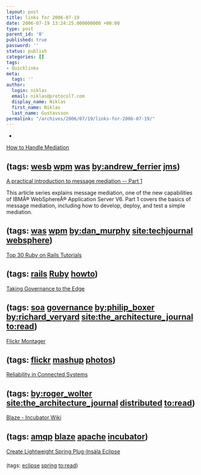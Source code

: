 ```yaml
---
layout: post
title: links for 2006-07-19
date: 2006-07-19 13:24:25.000000000 +00:00
type: post
parent_id: '0'
published: true
password: ''
status: publish
categories: []
tags:
- Quicklinks
meta:
  tags: ''
author:
  login: niklas
  email: niklas@protocol7.com
  display_name: Niklas
  first_name: Niklas
  last_name: Gustavsson
permalink: "/archives/2006/07/19/links-for-2006-07-19/"
---
```

- 
[How to Handle Mediation](http://www.new-destiny.co.uk/andrew/blog/2006/07/18/how-to-handle-mediation/)

(tags: [wesb](http://del.icio.us/protocol7/wesb) [wpm](http://del.icio.us/protocol7/wpm) [was](http://del.icio.us/protocol7/was) [by:andrew\_ferrier](http://del.icio.us/protocol7/by:andrew_ferrier) [jms](http://del.icio.us/protocol7/jms))
- 
[A practical introduction to message mediation -- Part 1](http://www-128.ibm.com/developerworks/websphere/techjournal/0504_murphy/0504_murphy.html)

This article series explains message mediation, one of the new capabilities of IBMÂ® WebSphereÂ® Application Server V6. Part 1 covers the basics of message mediation, including how to develop, deploy, and test a simple mediation.

(tags: [was](http://del.icio.us/protocol7/was) [wpm](http://del.icio.us/protocol7/wpm) [by:dan\_murphy](http://del.icio.us/protocol7/by:dan_murphy) [site:techjournal](http://del.icio.us/protocol7/site:techjournal) [websphere](http://del.icio.us/protocol7/websphere))
- 
[Top 30 Ruby on Rails Tutorials](http://www.econsultant.com/web-developer/ruby-rails-tutorials/)

(tags: [rails](http://del.icio.us/protocol7/rails) [Ruby](http://del.icio.us/protocol7/Ruby) [howto](http://del.icio.us/protocol7/howto))
- 
[Taking Governance to the Edge](http://www.architecturejournal.net/2006/issue6/Jour6Governance/default.aspx)

(tags: [soa](http://del.icio.us/protocol7/soa) [governance](http://del.icio.us/protocol7/governance) [by:philip\_boxer](http://del.icio.us/protocol7/by:philip_boxer) [by:richard\_veryard](http://del.icio.us/protocol7/by:richard_veryard) [site:the\_architecture\_journal](http://del.icio.us/protocol7/site:the_architecture_journal) [to:read](http://del.icio.us/protocol7/to:read))
- 
[Flickr Montager](http://www.deviousgelatin.com/montager/image.php#)

(tags: [flickr](http://del.icio.us/protocol7/flickr) [mashup](http://del.icio.us/protocol7/mashup) [photos](http://del.icio.us/protocol7/photos))
- 
[Reliability in Connected Systems](http://www.architecturejournal.net/2006/issue8/F1_Reliability/)

(tags: [by:roger\_wolter](http://del.icio.us/protocol7/by:roger_wolter) [site:the\_architecture\_journal](http://del.icio.us/protocol7/site:the_architecture_journal) [distributed](http://del.icio.us/protocol7/distributed) [to:read](http://del.icio.us/protocol7/to:read))
- 
[Blaze - Incubator Wiki](http://wiki.apache.org/incubator/Blaze)

(tags: [amqp](http://del.icio.us/protocol7/amqp) [blaze](http://del.icio.us/protocol7/blaze) [apache](http://del.icio.us/protocol7/apache) [incubator](http://del.icio.us/protocol7/incubator))
- 
[Create Lightweight Spring Plug-Insàla Eclipse](http://www.devx.com/Java/Article/31835)

(tags: [eclipse](http://del.icio.us/protocol7/eclipse) [spring](http://del.icio.us/protocol7/spring) [to:read](http://del.icio.us/protocol7/to:read))
